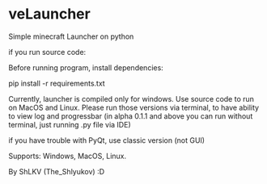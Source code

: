 # veLauncher
Simple minecraft Launcher on python

if you run source code:

Before running program, install dependencies:

pip install -r requirements.txt

Currently, launcher is compiled only for windows. Use source code to run on MacOS and Linux.
Please run those versions via terminal, to have ability to view log and progressbar
(in alpha 0.1.1 and above you can run without terminal, just running .py file via IDE)

if you have trouble with PyQt, use classic version (not GUI)

Supports: Windows, MacOS, Linux.

By ShLKV (The_Shlyukov) :D
